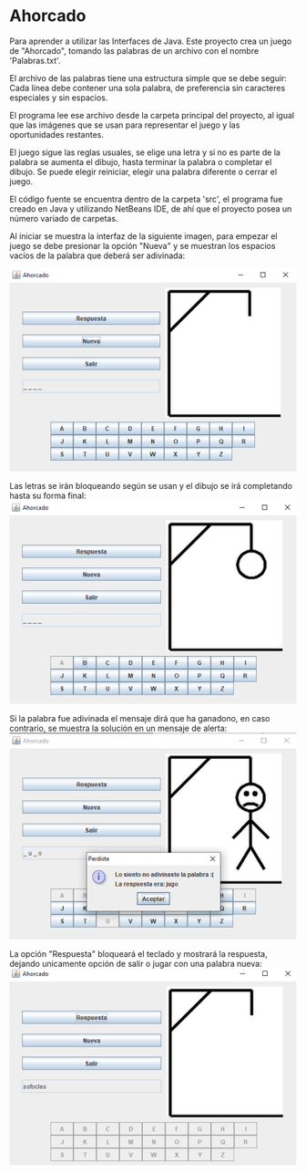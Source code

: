 # Ahorcado
Para aprender a utilizar las Interfaces de Java. Este proyecto crea un juego de "Ahorcado", tomando las palabras de un archivo con el nombre 'Palabras.txt'.

El archivo de las palabras tiene una estructura simple que se debe seguir: Cada línea debe contener una sola palabra, de preferencia sin caracteres especiales y sin espacios.

El programa lee ese archivo desde la carpeta principal del proyecto, al igual que las imágenes que se usan para representar el juego y las oportunidades restantes.

El juego sigue las reglas usuales, se elige una letra y si no es parte de la palabra se aumenta el dibujo, hasta terminar la palabra o completar el dibujo. Se puede elegir reiniciar, elegir una palabra diferente o cerrar el juego.

El código fuente se encuentra dentro de la carpeta 'src', el programa fue creado en Java y utilizando NetBeans IDE, de ahí que el proyecto posea un número variado de carpetas.

Al iniciar se muestra la interfaz de la siguiente imagen, para empezar el juego se debe presionar la opción "Nueva" y se muestran los espacios vacíos de la palabra que deberá ser adivinada:

![image_1](./images/img1.png)

Las letras se irán bloqueando según se usan y el dibujo se irá completando hasta su forma final:
![image_2](./images/img2.png)

Si la palabra fue adivinada el mensaje dirá que ha ganadono, en caso contrario, se muestra la solución en un mensaje de alerta:
![image_3](./images/img3.png)

La opción "Respuesta" bloqueará el teclado y mostrará la respuesta, dejando unicamente opción de salir o jugar con una palabra nueva:
![image_4](./images/img4.png)
